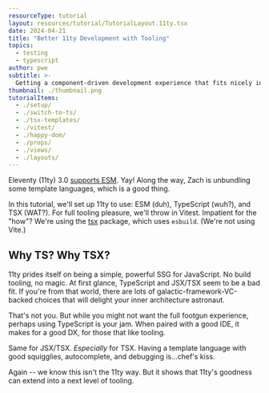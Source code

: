 ```yaml
---
resourceType: tutorial
layout: resources/tutorial/TutorialLayout.11ty.tsx
date: 2024-04-21
title: "Better 11ty Development with Tooling"
topics:
  - testing
  - typescript
author: pwe
subtitle: >-
  Getting a component-driven development experience that fits nicely into the 11ty zen.
thumbnail: ./thumbnail.png
tutorialItems:
  - ./setup/
  - ./switch-to-ts/
  - ./tsx-templates/
  - ./vitest/
  - ./happy-dom/
  - ./props/
  - ./views/
  - ./layouts/
---
```


Eleventy (11ty) 3.0 [supports ESM](https://www.11ty.dev/blog/canary-eleventy-v3/). Yay! Along the way, Zach is
unbundling some template languages, which is a good thing.

In this tutorial, we'll set up 11ty to use: ESM (duh), TypeScript (wuh?), and TSX (WAT?). For full tooling pleasure,
we'll
throw in Vitest. Impatient for the "how"? We're using the [tsx](https://github.com/privatenumber/tsx) package, which
uses `esbuild`. (We're not using Vite.)

## Why TS? Why TSX?

11ty prides itself on being a simple, powerful SSG for JavaScript. No build tooling, no magic. At first glance,
TypeScript and JSX/TSX seem to be a bad fit. If you're from that world, there are lots of galactic-framework-VC-backed
choices that will delight your inner architecture astronaut.

That's not you. But while you might not want the full footgun experience, perhaps using TypeScript is your jam. When
paired with a good IDE, it makes for a good DX, for those that like tooling.

Same for JSX/TSX. _Especially_ for TSX. Having a template language with good squigglies, autocomplete, and debugging
is...chef's kiss.

Again -- we know this isn't the 11ty way. But it shows that 11ty's goodness can extend into a next level of tooling.
